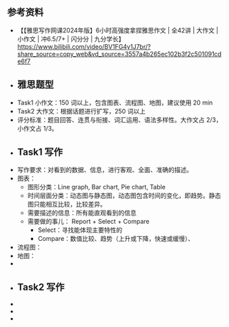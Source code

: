 ## 参考资料
- 【【雅思写作网课2024年版】6小时高强度拿捏雅思作文 | 全42讲 | 大作文 | 小作文 | 冲6.5/7+ | 闪分分 | 九分学长】 https://www.bilibili.com/video/BV1FG4y1J7br/?share_source=copy_web&vd_source=3557a4b265ec102b3f2c501091cde6f7
- ## 雅思题型
- Task1 小作文：150 词以上，包含图表、流程图、地图，建议使用 20 min
- Task2 大作文：根据话题进行扩写，250 词以上
- 评分标准：题目回答、连贯与衔接、词汇运用、语法多样性。大作文占 2/3，小作文占 1/3。
- ## Task1 写作
- 写作要求：对看到的数据、信息，进行客观、全面、准确的描述。
- 图表：
	- 图形分类：Line graph, Bar chart, Pie chart, Table
	- 时间层面分类：动态图与静态图，动态图包含时间的变化，即趋势。静态图只能相互比较，比较差异。
	- 需要描述的信息：所有能直观看到的信息
	- 需要做的事儿： Report + Select + Compare
		- Select：寻找能体现主要特性的
		- Compare：数值比较、趋势（上升或下降，快速或缓慢）、
- 流程图：
- 地图：
-
- ## Task2 写作
-
-
-